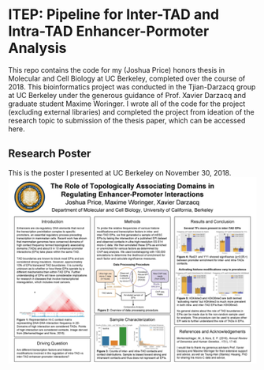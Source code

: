 # ITEP: Pipeline for Inter-TAD and Intra-TAD Enhancer-Pormoter Analysis
This repo contains the code for my (Joshua Price) honors thesis in Molecular and Cell Biology at UC Berkeley, completed over the course of 2018. This bioinformatics project was conducted in the Tjian-Darzacq group at UC Berkeley under the generous guidance of Prof. Xavier Darzacq and graduate student Maxime Woringer. I wrote all of the code for the project (excluding external libraries) and completed the project from ideation of the research topic to submission of the thesis paper, which can be accessed here.

## Research Poster
This is the poster I presented at UC Berkeley on November 30, 2018.
![Alt text](poster.jpg?raw=true "ITEP Poster")


